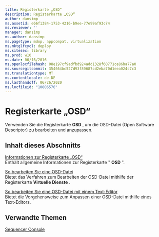 ```yaml
---
title: Registerkarte „OSD“
description: Registerkarte „OSD“
author: dansimp
ms.assetid: e66f1384-1753-4216-b9ee-77e99af93c74
ms.reviewer: ''
manager: dansimp
ms.author: dansimp
ms.pagetype: mdop, appcompat, virtualization
ms.mktglfcycl: deploy
ms.sitesec: library
ms.prod: w10
ms.date: 06/16/2016
ms.openlocfilehash: 08e197cf9adfbd924add1328f60771ce86ba77a0
ms.sourcegitcommit: 354664bc527d93f80687cd2eba70d1eea024c7c3
ms.translationtype: MT
ms.contentlocale: de-DE
ms.lasthandoff: 06/26/2020
ms.locfileid: "10806576"
---
```

# Registerkarte „OSD“


Verwenden Sie die Registerkarte **OSD** , um die OSD-Datei (Open Software Descriptor) zu bearbeiten und anzupassen.

## Inhalt dieses Abschnitts


<a href="" id="about-the-osd-tab"></a>[Informationen zur Registerkarte „OSD“](about-the-osd-tab.md)  
Enthält allgemeine Informationen zur Registerkarte " **OSD** ".

<a href="" id="how-to-edit-an-osd-file"></a>[So bearbeiten Sie eine OSD-Datei](how-to-edit-an-osd-file.md)  
Bietet das Verfahren zum Bearbeiten der OSD-Datei mithilfe der Registerkarte **Virtuelle Dienste** .

<a href="" id="how-to-edit-an-osd-file-using-a-text-editor"></a>[So bearbeiten Sie eine OSD-Datei mit einem Text-Editor](how-to-edit-an-osd-file-using-a-text-editor.md)  
Bietet die Vorgehensweise zum Anpassen einer OSD-Datei mithilfe eines Text-Editors.

## Verwandte Themen


[Sequencer Console](sequencer-console.md)

 

 





